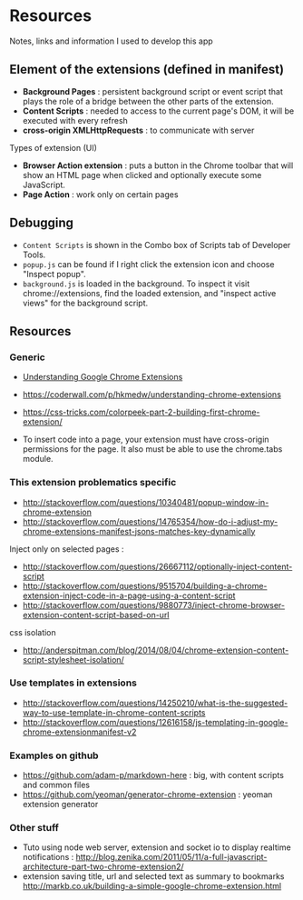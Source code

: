 Resources
=========

Notes, links and information I used to develop this app

## Element of the extensions (defined in manifest)

- **Background Pages** : persistent background script or event script that plays the role of a bridge between the other parts of the extension.
- **Content Scripts** : needed to access to the current page's DOM, it will be executed with every refresh
- **cross-origin XMLHttpRequests** : to communicate with server

Types of extension (UI)
- **Browser Action extension** : puts a button in the Chrome toolbar that will show an HTML page when clicked and optionally execute some JavaScript.
- **Page Action** : work only on certain pages


## Debugging

- `Content Scripts` is shown in the Combo box of Scripts tab of Developer Tools.
- `popup.js` can be found if I right click the extension icon and choose "Inspect popup".
- `background.js`  is loaded in the background. To inspect it visit chrome://extensions, find the loaded extension, and "inspect active views" for the background script.


## Resources

### Generic
- [Understanding Google Chrome Extensions](https://gist.github.com/jjperezaguinaga/4243341)
- https://coderwall.com/p/hkmedw/understanding-chrome-extensions
- https://css-tricks.com/colorpeek-part-2-building-first-chrome-extension/

- To insert code into a page, your extension must have cross-origin permissions for the page. It also must be able to use the chrome.tabs module.


### This extension problematics specific

- http://stackoverflow.com/questions/10340481/popup-window-in-chrome-extension
- http://stackoverflow.com/questions/14765354/how-do-i-adjust-my-chrome-extensions-manifest-jsons-matches-key-dynamically

Inject only on selected pages :

- http://stackoverflow.com/questions/26667112/optionally-inject-content-script
- http://stackoverflow.com/questions/9515704/building-a-chrome-extension-inject-code-in-a-page-using-a-content-script
- http://stackoverflow.com/questions/9880773/inject-chrome-browser-extension-content-script-based-on-url

css isolation

- http://anderspitman.com/blog/2014/08/04/chrome-extension-content-script-stylesheet-isolation/

### Use templates in extensions

- http://stackoverflow.com/questions/14250210/what-is-the-suggested-way-to-use-template-in-chrome-content-scripts
- http://stackoverflow.com/questions/12616158/js-templating-in-google-chrome-extensionmanifest-v2

### Examples on github

- https://github.com/adam-p/markdown-here : big, with content scripts and common files
- https://github.com/yeoman/generator-chrome-extension : yeoman extension generator

### Other stuff
- Tuto using node web server, extension and socket io to display realtime notifications : http://blog.zenika.com/2011/05/11/a-full-javascript-architecture-part-two-chrome-extension2/
- extension saving title, url and selected text as summary to bookmarks http://markb.co.uk/building-a-simple-google-chrome-extension.html
